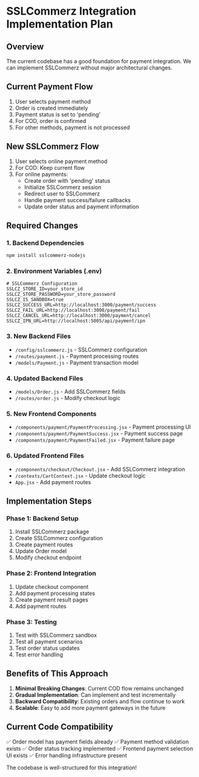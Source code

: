 # SSLCommerz Integration Implementation Plan

## Overview
The current codebase has a good foundation for payment integration. We can implement SSLCommerz without major architectural changes.

## Current Payment Flow
1. User selects payment method
2. Order is created immediately
3. Payment status is set to 'pending'
4. For COD, order is confirmed
5. For other methods, payment is not processed

## New SSLCommerz Flow
1. User selects online payment method
2. For COD: Keep current flow
3. For online payments:
   - Create order with 'pending' status
   - Initialize SSLCommerz session
   - Redirect user to SSLCommerz
   - Handle payment success/failure callbacks
   - Update order status and payment information

## Required Changes

### 1. Backend Dependencies
```bash
npm install sslcommerz-nodejs
```

### 2. Environment Variables (.env)
```env
# SSLCommerz Configuration
SSLCZ_STORE_ID=your_store_id
SSLCZ_STORE_PASSWORD=your_store_password
SSLCZ_IS_SANDBOX=true
SSLCZ_SUCCESS_URL=http://localhost:3000/payment/success
SSLCZ_FAIL_URL=http://localhost:3000/payment/fail
SSLCZ_CANCEL_URL=http://localhost:3000/payment/cancel
SSLCZ_IPN_URL=http://localhost:5005/api/payment/ipn
```

### 3. New Backend Files
- `/config/sslcommerz.js` - SSLCommerz configuration
- `/routes/payment.js` - Payment processing routes
- `/models/Payment.js` - Payment transaction model

### 4. Updated Backend Files
- `/models/Order.js` - Add SSLCommerz fields
- `/routes/order.js` - Modify checkout logic

### 5. New Frontend Components
- `/components/payment/PaymentProcessing.jsx` - Payment processing UI
- `/components/payment/PaymentSuccess.jsx` - Payment success page
- `/components/payment/PaymentFailed.jsx` - Payment failure page

### 6. Updated Frontend Files
- `/components/checkout/Checkout.jsx` - Add SSLCommerz integration
- `/contexts/CartContext.jsx` - Update checkout logic
- `App.jsx` - Add payment routes

## Implementation Steps

### Phase 1: Backend Setup
1. Install SSLCommerz package
2. Create SSLCommerz configuration
3. Create payment routes
4. Update Order model
5. Modify checkout endpoint

### Phase 2: Frontend Integration
1. Update checkout component
2. Add payment processing states
3. Create payment result pages
4. Add payment routes

### Phase 3: Testing
1. Test with SSLCommerz sandbox
2. Test all payment scenarios
3. Test order status updates
4. Test error handling

## Benefits of This Approach
1. **Minimal Breaking Changes**: Current COD flow remains unchanged
2. **Gradual Implementation**: Can implement and test incrementally
3. **Backward Compatibility**: Existing orders and flow continue to work
4. **Scalable**: Easy to add more payment gateways in the future

## Current Code Compatibility
✅ Order model has payment fields already
✅ Payment method validation exists
✅ Order status tracking implemented
✅ Frontend payment selection UI exists
✅ Error handling infrastructure present

The codebase is well-structured for this integration!
